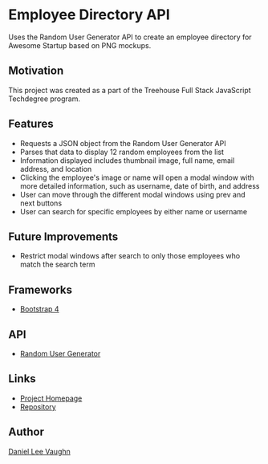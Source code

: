 # Employee Directory API

Uses the Random User Generator API to create an employee directory for Awesome Startup based on PNG mockups.

## Motivation

This project was created as a part of the Treehouse Full Stack JavaScript Techdegree program.

## Features

* Requests a JSON object from the Random User Generator API
* Parses that data to display 12 random employees from the list
* Information displayed includes thumbnail image, full name, email address, and location
* Clicking the employee's image or name will open a modal window with more detailed information, such as username, date of birth, and address
* User can move through the different modal windows using prev and next buttons
* User can search for specific employees by either name or username

## Future Improvements

* Restrict modal windows after search to only those employees who match the search term

## Frameworks

* [Bootstrap 4](https://getbootstrap.com/)

## API

* [Random User Generator](https://randomuser.me/)

## Links

* [Project Homepage](https://leevaughn.github.io/employee-directory.api/)
* [Repository](https://github.com/LeeVaughn/employee-directory.api)

## Author

[Daniel Lee Vaughn](https://github.com/LeeVaughn)
